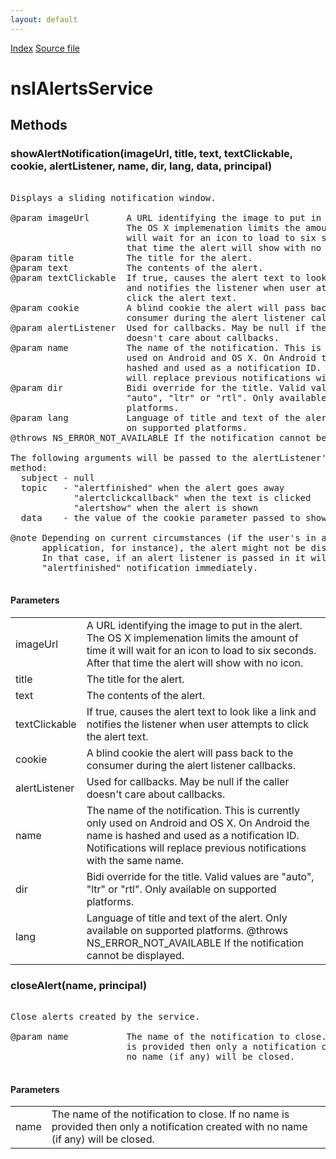 ```yaml
---
layout: default
---
```

<div id='links'><a href="../index.html">Index</a>
<a href="http://dxr.mozilla.org/mozilla-central/source/toolkit/components/alerts/nsIAlertsService.idl">Source file</a>
</div>

# nsIAlertsService #

## Methods ##

### showAlertNotification(imageUrl, title, text, textClickable, cookie, alertListener, name, dir, lang, data, principal) ###
<pre>  
Displays a sliding notification window.  
  
@param imageUrl       A URL identifying the image to put in the alert.  
                      The OS X implemenation limits the amount of time it  
                      will wait for an icon to load to six seconds. After  
                      that time the alert will show with no icon.  
@param title          The title for the alert.  
@param text           The contents of the alert.  
@param textClickable  If true, causes the alert text to look like a link  
                      and notifies the listener when user attempts to   
                      click the alert text.  
@param cookie         A blind cookie the alert will pass back to the   
                      consumer during the alert listener callbacks.  
@param alertListener  Used for callbacks. May be null if the caller   
                      doesn't care about callbacks.  
@param name           The name of the notification. This is currently only  
                      used on Android and OS X. On Android the name is  
                      hashed and used as a notification ID. Notifications  
                      will replace previous notifications with the same name.  
@param dir            Bidi override for the title. Valid values are  
                      "auto", "ltr" or "rtl". Only available on supported  
                      platforms.  
@param lang           Language of title and text of the alert. Only available  
                      on supported platforms.  
@throws NS_ERROR_NOT_AVAILABLE If the notification cannot be displayed.  
  
The following arguments will be passed to the alertListener's observe()   
method:  
  subject - null  
  topic   - "alertfinished" when the alert goes away  
            "alertclickcallback" when the text is clicked  
            "alertshow" when the alert is shown  
  data    - the value of the cookie parameter passed to showAlertNotification.  
  
@note Depending on current circumstances (if the user's in a fullscreen  
      application, for instance), the alert might not be displayed at all.  
      In that case, if an alert listener is passed in it will receive the  
      "alertfinished" notification immediately.  
  
</pre>
#### Parameters ####

<table>

<tr>
<td>imageUrl</td>
<td>A URL identifying the image to put in the alert.  
                      The OS X implemenation limits the amount of time it  
                      will wait for an icon to load to six seconds. After  
                      that time the alert will show with no icon.  
</td>
</tr>

<tr>
<td>title</td>
<td>The title for the alert.  
</td>
</tr>

<tr>
<td>text</td>
<td>The contents of the alert.  
</td>
</tr>

<tr>
<td>textClickable</td>
<td>If true, causes the alert text to look like a link  
                      and notifies the listener when user attempts to   
                      click the alert text.  
</td>
</tr>

<tr>
<td>cookie</td>
<td>A blind cookie the alert will pass back to the   
                      consumer during the alert listener callbacks.  
</td>
</tr>

<tr>
<td>alertListener</td>
<td>Used for callbacks. May be null if the caller   
                      doesn't care about callbacks.  
</td>
</tr>

<tr>
<td>name</td>
<td>The name of the notification. This is currently only  
                      used on Android and OS X. On Android the name is  
                      hashed and used as a notification ID. Notifications  
                      will replace previous notifications with the same name.  
</td>
</tr>

<tr>
<td>dir</td>
<td>Bidi override for the title. Valid values are  
                      "auto", "ltr" or "rtl". Only available on supported  
                      platforms.  
</td>
</tr>

<tr>
<td>lang</td>
<td>Language of title and text of the alert. Only available  
                      on supported platforms.  
@throws NS_ERROR_NOT_AVAILABLE If the notification cannot be displayed.  
</td>
</tr>

</table>

### closeAlert(name, principal) ###
<pre>  
Close alerts created by the service.  
  
@param name           The name of the notification to close. If no name  
                      is provided then only a notification created with  
                      no name (if any) will be closed.  
  
</pre>
#### Parameters ####

<table>

<tr>
<td>name</td>
<td>The name of the notification to close. If no name  
                      is provided then only a notification created with  
                      no name (if any) will be closed.  
</td>
</tr>

</table>
